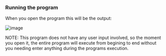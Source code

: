 ### Running the program

When you open the program this will be the output:

![image](https://github.com/user-attachments/assets/93f4bbe2-f4bc-4239-90f1-55cf3752504f)

NOTE: This program does not have any user input involved, so the moment you open it, the entire program will execute from begining to end without you needing enter anything during the programs execution.
